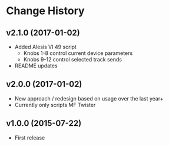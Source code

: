 # Change History

## v2.1.0 (2017-01-02)

* Added Alesis VI 49 script
  * Knobs 1-8 control current device parameters
  * Knobs 9-12 control selected track sends
* README updates

## v2.0.0 (2017-01-02)

* New approach / redesign based on usage over the last year+
* Currently only scripts MF Twister

## v1.0.0 (2015-07-22)

* First release
